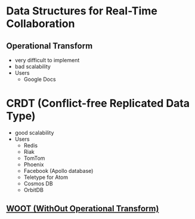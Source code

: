 # Data Structures for Real-Time Collaboration

## Operational Transform
- very difficult to implement
- bad scalability
- Users
  - Google Docs

# CRDT (Conflict-free Replicated Data Type)
- good scalability
- Users
  - Redis
  - Riak
  - TomTom
  - Phoenix
  - Facebook (Apollo database)
  - Teletype for Atom
  - Cosmos DB
  - OrbitDB

## [WOOT (WithOut Operational Transform)](https://github.com/siuying/woot-doc)

